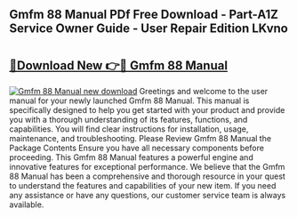 ## Gmfm 88 Manual PDf Free Download - Part-A1Z Service Owner Guide - User Repair Edition LKvno

# <h2><a href="http://bc39047.oget.top/?id=Gmfm+88+Manual">🔗Download New 👉🔴 Gmfm 88 Manual</a></h2>

[![Gmfm 88 Manual new download](https://i.imgur.com/5g1atiW.png)](http://bc39047.oget.top/?id=Gmfm+88+Manual)
Greetings and welcome to the user manual for your newly launched Gmfm 88 Manual. This manual is specifically designed to help you get started with your product and provide you with a thorough understanding of its features, functions, and capabilities. You will find clear instructions for installation, usage, maintenance, and troubleshooting. Please Review Gmfm 88 Manual the Package Contents Ensure you have all necessary components before proceeding. This Gmfm 88 Manual features a powerful engine and innovative features for exceptional performance. We believe that the Gmfm 88 Manual has been a comprehensive and thorough resource in your quest to understand the features and capabilities of your new item. If you need any assistance or have any questions, our customer service team is always available.
